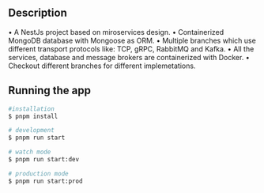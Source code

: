 ## Description

• A NestJs project based on miroservices design.
•	Containerized MongoDB database with Mongoose as ORM.
•	Multiple branches which use different transport protocols like: TCP, gRPC, RabbitMQ and Kafka.
•	All the services, database and message brokers are containerized with Docker.
• Checkout different branches for different implemetations.


## Running the app

```bash
#installation
$ pnpm install

# development
$ pnpm run start

# watch mode
$ pnpm run start:dev

# production mode
$ pnpm run start:prod
```
